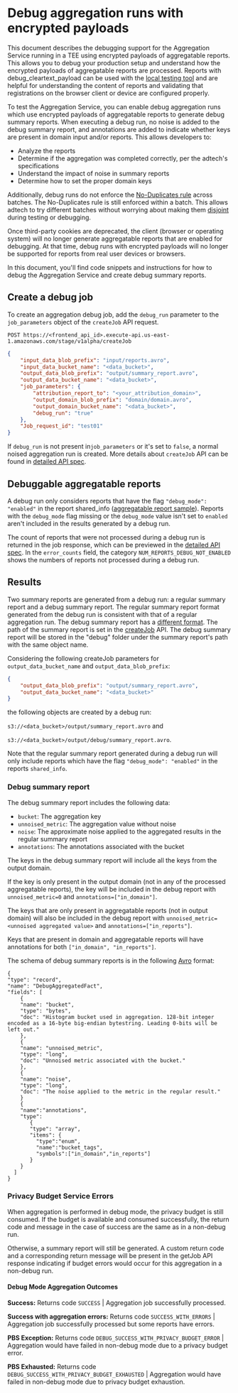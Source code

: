 # Debug aggregation runs with encrypted payloads

This document describes the debugging support for the Aggregation Service running in a TEE using
encrypted payloads of aggregatable reports. This allows you to debug your production setup and
understand how the encrypted payloads of aggregatable reports are processed. Reports with
debug_cleartext_payload can be used with the [local testing tool](/docs/local-testing-tool.md) and
are helpful for understanding the content of reports and validating that registrations on the
browser client or device are configured properly.

To test the Aggregation Service, you can enable debug aggregation runs which use encrypted payloads
of aggregatable reports to generate debug summary reports. When executing a debug run, no noise is
added to the debug summary report, and annotations are added to indicate whether keys are present in
domain input and/or reports. This allows developers to:

-   Analyze the reports
-   Determine if the aggregation was completed correctly, per the adtech's specifications
-   Understand the impact of noise in summary reports
-   Determine how to set the proper domain keys

Additionally, debug runs do not enforce the
[No-Duplicates rule](https://github.com/WICG/attribution-reporting-api/blob/main/AGGREGATION_SERVICE_TEE.md#no-duplicates-rule)
across batches. The No-Duplicates rule is still enforced within a batch. This allows adtech to try
different batches without worrying about making them
[disjoint](https://github.com/WICG/attribution-reporting-api/blob/main/AGGREGATION_SERVICE_TEE.md#disjoint-batches)
during testing or debugging.

Once third-party cookies are deprecated, the client (browser or operating system) will no longer
generate aggregatable reports that are enabled for debugging. At that time, debug runs with
encrypted payloads will no longer be supported for reports from real user devices or browsers.

In this document, you'll find code snippets and instructions for how to debug the Aggregation
Service and create debug summary reports.

## Create a debug job

To create an aggregation debug job, add the `debug_run` parameter to the `job_parameters` object of
the `createJob` API request.

`POST https://<frontend_api_id>.execute-api.us-east-1.amazonaws.com/stage/v1alpha/createJob`

```json
{
    "input_data_blob_prefix": "input/reports.avro",
    "input_data_bucket_name": "<data_bucket>",
    "output_data_blob_prefix": "output/summary_report.avro",
    "output_data_bucket_name": "<data_bucket>",
    "job_parameters": {
        "attribution_report_to": "<your_attribution_domain>",
        "output_domain_blob_prefix": "domain/domain.avro",
        "output_domain_bucket_name": "<data_bucket>",
        "debug_run": "true"
    },
    "Job_request_id": "test01"
}
```

If `debug_run` is not present in`job_parameters` or it's set to `false`, a normal noised aggregation
run is created. More details about `createJob` API can be found in
[detailed API spec](/docs/api.md#createjob-endpoint).

## Debuggable aggregatable reports

A debug run only considers reports that have the flag `"debug_mode": "enabled"` in the report
shared_info ([aggregatable report sample](/docs/collecting.md#aggregatable-report-sample)). Reports
with the `debug_mode` flag missing or the `debug_mode` value isn't set to `enabled` aren't included
in the results generated by a debug run.

The count of reports that were not processed during a debug run is returned in the job response,
which can be previewed in the [detailed API spec](/docs/api.md#createjob-endpoint). In the
`error_counts` field, the category `NUM_REPORTS_DEBUG_NOT_ENABLED` shows the numbers of reports not
processed during a debug run.

## Results

Two summary reports are generated from a debug run: a regular summary report and a debug summary
report. The regular summary report format generated from the debug run is consistent with that of a
regular aggregation run. The debug summary report has a [different format](#debug-summary-report).
The path of the summary report is set in the [createJob](/docs/api.md#createjob-endpoint) API. The
debug summary report will be stored in the "debug" folder under the summary report's path with the
same object name.

Considering the following createJob parameters for `output_data_bucket_name` and
`output_data_blob_prefix`:

```json
{
    "output_data_blob_prefix": "output/summary_report.avro",
    "output_data_bucket_name": "<data_bucket>"
}
```

the following objects are created by a debug run:

`s3://<data_bucket>/output/summary_report.avro` and

`s3://<data_bucket>/output/debug/summary_report.avro`.

Note that the regular summary report generated during a debug run will only include reports which
have the flag `"debug_mode": "enabled"` in the reports `shared_info`.

### Debug summary report

The debug summary report includes the following data:

-   `bucket`: The aggregation key
-   `unnoised_metric`: The aggregation value without noise
-   `noise`: The approximate noise applied to the aggregated results in the regular summary report
-   `annotations`: The annotations associated with the bucket

The keys in the debug summary report will include all the keys from the output domain.

If the key is only present in the output domain (not in any of the processed aggregatable reports),
the key will be included in the debug report with `unnoised_metric=0` and
`annotations=["in_domain"]`.

The keys that are only present in aggregatable reports (not in output domain) will also be included
in the debug report with `unnoised_metric=<unnoised aggregated value>` and
`annotations=["in_reports"]`.

Keys that are present in domain and aggregatable reports will have annotations for both
`["in_domain", "in_reports"]`.

The schema of debug summary reports is in the following [Avro](https://avro.apache.org/) format:

```avro
{
"type": "record",
"name": "DebugAggregatedFact",
"fields": [
    {
    "name": "bucket",
    "type": "bytes",
    "doc": "Histogram bucket used in aggregation. 128-bit integer encoded as a 16-byte big-endian bytestring. Leading 0-bits will be left out."
    },
    {
    "name": "unnoised_metric",
    "type": "long",
    "doc": "Unnoised metric associated with the bucket."
    },
    {
    "name": "noise",
    "type": "long",
    "doc": "The noise applied to the metric in the regular result."
    }
    {
    "name":"annotations",
    "type":
       {
       "type": "array",
       "items": {
         "type":"enum",
         "name":"bucket_tags",
         "symbols":["in_domain","in_reports"]
       }
    }
  ]
}
```

### Privacy Budget Service Errors

When aggregation is performed in debug mode, the privacy budget is still consumed. If the budget is
available and consumed successfully, the return code and message in the case of success are the same
as in a non-debug run.

Otherwise, a summary report will still be generated. A custom return code and a corresponding return
message will be present in the getJob API response indicating if budget errors would occur for this
aggregation in a non-debug run.

#### Debug Mode Aggregation Outcomes

**Success:** Returns code `SUCCESS` | Aggregation job successfully processed.

**Success with aggregation errors:** Returns code `SUCCESS_WITH_ERRORS` | Aggregation job
successfully processed but some reports have errors.

**PBS Exception:** Returns code `DEBUG_SUCCESS_WITH_PRIVACY_BUDGET_ERROR` | Aggregation would have
failed in non-debug mode due to a privacy budget error.

**PBS Exhausted:** Returns code `DEBUG_SUCCESS_WITH_PRIVACY_BUDGET_EXHAUSTED` | Aggregation would
have failed in non-debug mode due to privacy budget exhaustion.
